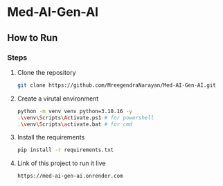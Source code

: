 # Med-AI-Gen-AI

## How to Run

### Steps

1. Clone the repository

    ```bash
    git clone https://github.com/MreegendraNarayan/Med-AI-Gen-AI.git
    ```

2. Create a virutal environment

    ```bash
    python -m venv venv python=3.10.16 -y
    .\venv\Scripts\Activate.ps1 # for powershell
    .\venv\Scripts\activate.bat # for cmd
    ```

3. Install the requirements

    ```bash
    pip install -r requirements.txt
    ```

4. Link of this project to run it live

   ```bash
   https://med-ai-gen-ai.onrender.com
   ```
